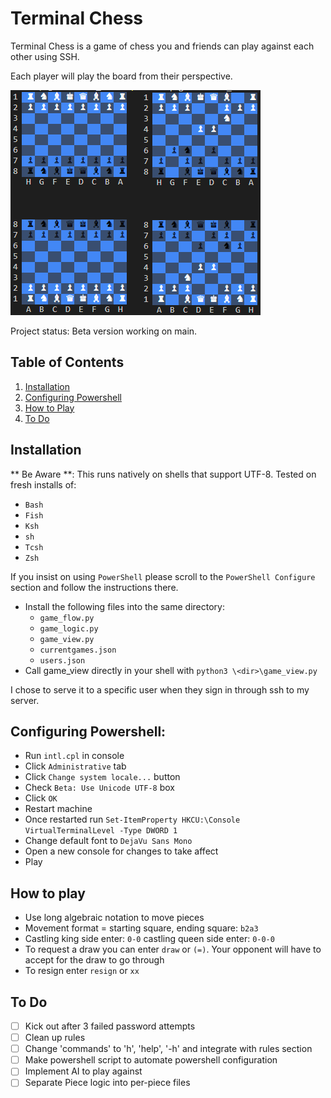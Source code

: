 # **Terminal Chess**

Terminal Chess is a game of chess you and friends can play against each other
using SSH.

Each player will play the board from their perspective.

<img src="./images/example.png">

Project status: Beta version working on main.

## Table of Contents

1. [Installation](#installation) 
2. [Configuring Powershell](#configuring-powershell) 
3. [How to Play](#how-to-play)
4. [To Do](#to-do)



## Installation 
** Be Aware **:
This runs natively on shells that support UTF-8. 
Tested on fresh installs of:
* `Bash`
* `Fish`
* `Ksh`
* `sh`
* `Tcsh`
* `Zsh`

If you insist on using `PowerShell` please scroll to the `PowerShell Configure` section and follow the instructions there. 

* Install the following files into the same directory:
  * `game_flow.py`
  * `game_logic.py`
  * `game_view.py`
  * `currentgames.json`
  * `users.json`
* Call game_view directly in your shell with `python3 \<dir>\game_view.py`

I chose to serve it to a specific user when they sign in through ssh to my server. 

## Configuring Powershell:

* Run `intl.cpl` in console
* Click `Administrative` tab
* Click `Change system locale...` button
* Check `Beta: Use Unicode UTF-8` box
* Click `OK`
* Restart machine
* Once restarted run `Set-ItemProperty HKCU:\Console VirtualTerminalLevel -Type DWORD 1`
* Change default font to `DejaVu Sans Mono`
* Open a new console for changes to take affect
* Play

## How to play

* Use long algebraic notation to move pieces
* Movement format = starting square, ending square: `b2a3`
* Castling king side enter: `0-0` castling queen side enter: `0-0-0`
* To request a draw you can enter `draw` or `(=)`. Your opponent will have to 
  accept for the draw to go through
* To resign enter `resign` or `xx`


## To Do

- [ ] Kick out after 3 failed password attempts
- [ ] Clean up rules
- [ ] Change 'commands' to 'h', 'help', '-h' and integrate with rules section
- [ ] Make powershell script to automate powershell configuration
- [ ] Implement AI to play against
- [ ] Separate Piece logic into per-piece files